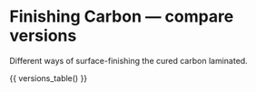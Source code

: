 # Finishing Carbon — compare versions

Different ways of surface-finishing the cured carbon laminated.

{{ versions_table() }}
